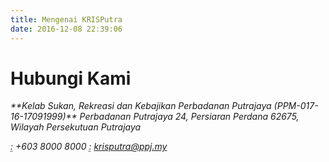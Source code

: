 ```yaml
---
title: Mengenai KRISPutra
date: 2016-12-08 22:39:06
---
```

# Hubungi Kami
<address>
**Kelab Sukan, Rekreasi dan Kebajikan Perbadanan Putrajaya (PPM-017-16-17091999)**  
Perbadanan Putrajaya  
24, Persiaran Perdana  
62675, Wilayah Persekutuan Putrajaya  
  
<abbr title="Phone"><span class="glyphicon glyphicon-earphone" aria-hidden="true"></span> :</abbr> +603 8000 8000
<abbr title="Email"><span class="glyphicon glyphicon-envelope" aria-hidden="true"></span> :</abbr> <a href='mailto:krisputra@ppj.my'>krisputra@ppj.my</a>
</address>
